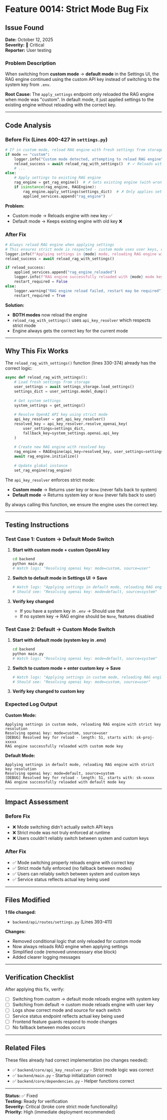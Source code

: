 # Feature 0014: Strict Mode Bug Fix

## Issue Found
**Date:** October 12, 2025  
**Severity:** 🔴 Critical  
**Reporter:** User testing

### Problem Description
When switching from **custom mode** → **default mode** in the Settings UI, the RAG engine continued using the custom API key instead of switching to the system key from `.env`.

**Root Cause:** The `apply_settings` endpoint only reloaded the RAG engine when mode was "custom". In default mode, it just applied settings to the existing engine without reloading with the correct key.

---

## Code Analysis

### Before Fix (Lines 400-427 in `settings.py`)

```python
# If in custom mode, reload RAG engine with fresh settings from storage
if mode == "custom":
    logger.info("Custom mode detected, attempting to reload RAG engine")
    reload_success = await reload_rag_with_settings()  # ✓ Reloads with user key
    # ...
else:
    # Apply settings to existing RAG engine
    rag_engine = get_rag_engine()  # ✗ Gets existing engine (with wrong key!)
    if isinstance(rag_engine, RAGEngine):
        rag_engine.apply_settings(settings_dict)  # ✗ Only applies settings, doesn't reload key
        applied_services.append("rag_engine")
```

**Problem:**
- Custom mode → Reloads engine with new key ✅
- Default mode → Keeps existing engine with old key ❌

### After Fix

```python
# Always reload RAG engine when applying settings
# This ensures strict mode is respected - custom mode uses user keys, default mode uses system keys
logger.info(f"Applying settings in {mode} mode, reloading RAG engine with strict key resolution")
reload_success = await reload_rag_with_settings()

if reload_success:
    applied_services.append("rag_engine_reloaded")
    logger.info(f"RAG engine successfully reloaded with {mode} mode key")
    restart_required = False
else:
    logger.warning("RAG engine reload failed, restart may be required")
    restart_required = True
```

**Solution:**
- **BOTH modes** now reload the engine
- `reload_rag_with_settings()` uses `api_key_resolver` which respects strict mode
- Engine always gets the correct key for the current mode

---

## Why This Fix Works

The `reload_rag_with_settings()` function (lines 330-374) already has the correct logic:

```python
async def reload_rag_with_settings():
    # Load fresh settings from storage
    user_settings = await settings_storage.load_settings()
    settings_dict = user_settings.model_dump()
    
    # Get system settings
    system_settings = get_settings()
    
    # Resolve OpenAI API key using strict mode
    api_key_resolver = get_api_key_resolver()
    resolved_key = api_key_resolver.resolve_openai_key(
        user_settings=settings_dict,
        fallback_key=system_settings.openai.api_key
    )
    
    # Create new RAG engine with resolved key
    rag_engine = RAGEngine(api_key=resolved_key, user_settings=settings_dict)
    await rag_engine.initialize()
    
    # Update global instance
    set_rag_engine(rag_engine)
```

The `api_key_resolver` enforces strict mode:
- **Custom mode** → Returns user key or `None` (never falls back to system)
- **Default mode** → Returns system key or `None` (never falls back to user)

By always calling this function, we ensure the engine uses the correct key.

---

## Testing Instructions

### Test Case 1: Custom → Default Mode Switch

1. **Start with custom mode + custom OpenAI key**
   ```bash
   cd backend
   python main.py
   # Watch logs: "Resolving openai key: mode=custom, source=user"
   ```

2. **Switch to default mode in Settings UI → Save**
   ```bash
   # Watch logs: "Applying settings in default mode, reloading RAG engine with strict key resolution"
   # Should see: "Resolving openai key: mode=default, source=system"
   ```

3. **Verify key changed**
   - If you have a system key in `.env` → Should use that
   - If no system key → RAG engine should be `None`, features disabled

### Test Case 2: Default → Custom Mode Switch

1. **Start with default mode (system key in .env)**
   ```bash
   cd backend
   python main.py
   # Watch logs: "Resolving openai key: mode=default, source=system"
   ```

2. **Switch to custom mode + enter custom key → Save**
   ```bash
   # Watch logs: "Applying settings in custom mode, reloading RAG engine with strict key resolution"
   # Should see: "Resolving openai key: mode=custom, source=user"
   ```

3. **Verify key changed to custom key**

### Expected Log Output

**Custom Mode:**
```
Applying settings in custom mode, reloading RAG engine with strict key resolution
Resolving openai key: mode=custom, source=user
[DEBUG] Resolved key for reload - length: 51, starts with: sk-proj-xxxxx
RAG engine successfully reloaded with custom mode key
```

**Default Mode:**
```
Applying settings in default mode, reloading RAG engine with strict key resolution
Resolving openai key: mode=default, source=system
[DEBUG] Resolved key for reload - length: 51, starts with: sk-xxxxx
RAG engine successfully reloaded with default mode key
```

---

## Impact Assessment

### Before Fix
- ❌ Mode switching didn't actually switch API keys
- ❌ Strict mode was not truly enforced at runtime
- ❌ Users couldn't reliably switch between system and custom keys

### After Fix
- ✅ Mode switching properly reloads engine with correct key
- ✅ Strict mode fully enforced (no fallback between modes)
- ✅ Users can reliably switch between system and custom keys
- ✅ Service status reflects actual key being used

---

## Files Modified

**1 file changed:**
- `backend/api/routes/settings.py` (Lines 393-411)

**Changes:**
- Removed conditional logic that only reloaded for custom mode
- Now always reloads RAG engine when applying settings
- Simplified code (removed unnecessary else block)
- Added clearer logging messages

---

## Verification Checklist

After applying this fix, verify:

- [ ] Switching from custom → default mode reloads engine with system key
- [ ] Switching from default → custom mode reloads engine with user key
- [ ] Logs show correct mode and source for each switch
- [ ] Service status endpoint reflects actual key being used
- [ ] Frontend feature guards respond to mode changes
- [ ] No fallback between modes occurs

---

## Related Files

These files already had correct implementation (no changes needed):
- ✅ `backend/core/api_key_resolver.py` - Strict mode logic was correct
- ✅ `backend/main.py` - Startup initialization correct
- ✅ `backend/core/dependencies.py` - Helper functions correct

---

**Status:** ✅ Fixed  
**Testing:** Ready for verification  
**Severity:** Critical (broke core strict mode functionality)  
**Priority:** High (immediate deployment recommended)

